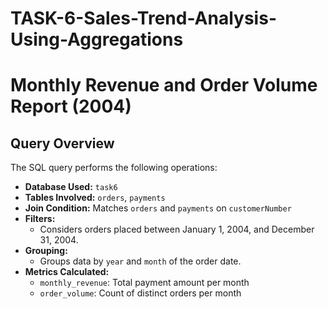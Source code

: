 # TASK-6-Sales-Trend-Analysis-Using-Aggregations
# Monthly Revenue and Order Volume Report (2004)


## Query Overview

The SQL query performs the following operations:

- **Database Used:** `task6`
- **Tables Involved:** `orders`, `payments`
- **Join Condition:** Matches `orders` and `payments` on `customerNumber`
- **Filters:**
  - Considers orders placed between January 1, 2004, and December 31, 2004.
- **Grouping:**
  - Groups data by `year` and `month` of the order date.
- **Metrics Calculated:**
  - `monthly_revenue`: Total payment amount per month
  - `order_volume`: Count of distinct orders per month
